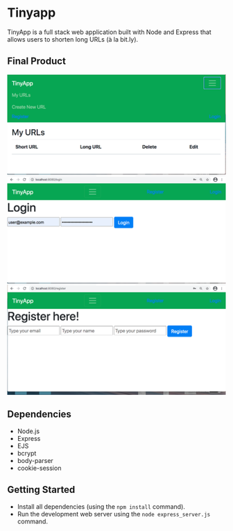 # Tinyapp

TinyApp is a full stack web application built with Node and Express that allows users to shorten long URLs (à la bit.ly).

## Final Product

!["screenshot of URLs page"](https://raw.githubusercontent.com/anilkpatel/tinyapp/master/docs/urls-page.png?token=AQSARU2UEXH3ITRGTQE55MDACTVCE)
!["screenshot of Login page"](https://raw.githubusercontent.com/anilkpatel/tinyapp/master/docs/login-page.png?token=AQSARU7LWM73MGFTTRCLM7LACTVBC)
!["screenshot of Register page"](https://raw.githubusercontent.com/anilkpatel/tinyapp/master/docs/register-page.png?token=AQSARU4JJDDXE7XSZTLCRR3ACTVGK)

## Dependencies

- Node.js
- Express
- EJS
- bcrypt
- body-parser
- cookie-session

## Getting Started

- Install all dependencies (using the `npm install` command).
- Run the development web server using the `node express_server.js` command.

